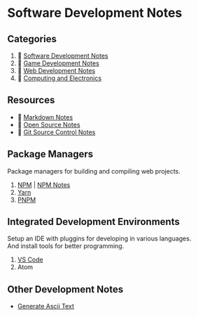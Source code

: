 # Software Development Notes

## Categories

1. :file_folder: [Software Development Notes](development-docs/programming-and-development/)
2. :file_folder: [Game Development Notes](development-docs/game-development/)
3. :file_folder: [Web Development Notes](development-docs/web-development/)
4. :file_folder: [Computing and Electronics](development-docs/computing-and-electronics/)

## Resources

+ :notebook_with_decorative_cover: [Markdown Notes](development-docs/markdown-notes.md)
+ :notebook_with_decorative_cover: [Open Source Notes](development-docs/open-source-notes.md)
+ :notebook_with_decorative_cover: [Git Source Control Notes](development-docs/git-notes.md)

## Package Managers

Package managers for building and compiling web projects.

1. [NPM](https://www.npmjs.com/) | [NPM Notes](development-docs/npm-notes.md)
2. [Yarn](https://yarnpkg.com/)
3. [PNPM](https://pnpm.js.org)

## Integrated Development Environments

Setup an IDE with pluggins for developing in various languages.  
And install tools for better programming.

1. [VS Code](development-docs/ide-vscode.md)
2. Atom

## Other Development Notes

+ [Generate Ascii Text](ascii-notes.md)
